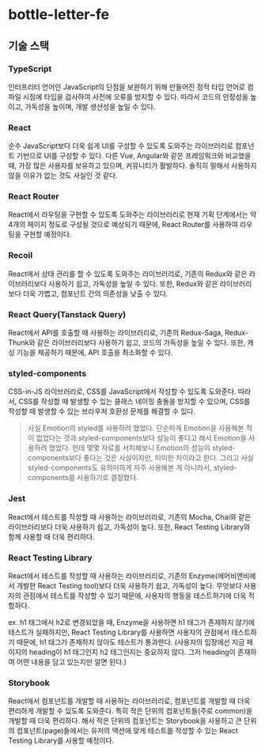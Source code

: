# bottle-letter-fe

## 기술 스택

### TypeScript

인터프리터 언어인 JavaScript의 단점을 보완하기 위해 만들어진 정적 타입 언어로 컴파일 시점에 타입을 검사하여 사전에 오류를 방지할 수 있다.
따라서 코드의 안정성을 높이고, 가독성을 높이며, 개발 생산성을 높일 수 있다.

### React

순수 JavaScript보다 더욱 쉽게 UI를 구성할 수 있도록 도와주는 라이브러리로 컴포넌트 기반으로 UI를 구성할 수 있다.
다른 Vue, Angular와 같은 프레임워크와 비교했을 때, 가장 많은 사용자를 보유하고 있으며, 커뮤니티가 활발하다.
솔직히 말해서 사용하지 않을 이유가 없는 것도 사실인 것 같다.

### React Router

React에서 라우팅을 구현할 수 있도록 도와주는 라이브러리로 현재 기획 단계에서는 약 4개의 페이지 정도로 구성될 것으로 예상되기 때문에,
React Router를 사용하여 라우팅을 구현할 예정이다.

### Recoil

React에서 상태 관리를 할 수 있도록 도와주는 라이브러리로, 기존의 Redux와 같은 라이브러리보다 사용하기 쉽고, 가독성을 높일 수 있다.
또한, Redux와 같은 라이브러리보다 더욱 가볍고, 컴포넌트 간의 의존성을 낮출 수 있다.

### React Query(Tanstack Query)

React에서 API를 호출할 때 사용하는 라이브러리로, 기존의 Redux-Saga, Redux-Thunk와 같은 라이브러리보다 사용하기 쉽고,
코드의 가독성을 높일 수 있다. 또한, 캐싱 기능을 제공하기 때문에, API 호출을 최소화할 수 있다.

### styled-components

CSS-in-JS 라이브러리로, CSS를 JavaScript에서 작성할 수 있도록 도와준다. 따라서, CSS를 작성할 때 발생할 수 있는
클래스 네이밍 충돌을 방지할 수 있으며, CSS를 작성할 때 발생할 수 있는 브라우저 호환성 문제를 해결할 수 있다.

> 사실 Emotion의 styled를 사용하려 했었다. 단순하게 Emotion을 사용해본 적이 없었다는 것과 styled-components보다 성능이 좋다고 해서 Emotion을 사용하려 했었다. 헌데 몇몇 자료를 서치해보니 Emotion의 성능이 styled-components보다 좋다는 것은 사실이지만, 미미한 차이라고 한다. 그리고 사실 styled-components도 유의미하게 자주 사용해본 게 아니라서, styled-components를 사용하기로 결정했다.

### Jest

React에서 테스트를 작성할 때 사용하는 라이브러리로, 기존의 Mocha, Chai와 같은 라이브러리보다 더욱 사용하기 쉽고, 가독성이 높다.
또한, React Testing Library와 함께 사용할 때 더욱 편리하다.

### React Testing Library

React에서 테스트를 작성할 때 사용하는 라이브러리로, 기존의 Enzyme(에어비앤비에서 개발한 React Testing tool)보다 더욱 사용하기 쉽고, 가독성이 높다.
무엇보다 사용자의 관점에서 테스트를 작성할 수 있기 때문에, 사용자의 행동을 테스트하기에 더욱 적합하다.

ex. h1 태그에서 h2로 변경되었을 때, Enzyme을 사용하면 h1 태그가 존재하지 않기에 테스트가 실패하지만,
React Testing Library를 사용하면 사용자의 관점에서 테스트하기 때문에, h1 태그가 존재하지 않아도 테스트가 통과한다.
(사용자의 입장에선 지금 페이지의 heading이 h1 태그인지 h2 태그인지는 중요하지 않다. 그저 heading이 존재하여 어떤 내용을 담고 있는지만 알면 된다.)

### Storybook

React에서 컴포넌트를 개발할 때 사용하는 라이브러리로, 컴포넌트를 개발할 때 더욱 편리하게 개발할 수 있도록 도와준다. 특히 작은 단위의 컴포넌트들(주로 common)을 개발할 때 더욱 편리하다. 해서 작은 단위의 컴포넌트는 Storybook을 사용하고 큰 단위의 컴포넌트(page)들에서는 유저의 액션에 맞게 테스트를 작성할 수 있는 React Testing Library를 사용할 예정이다.
